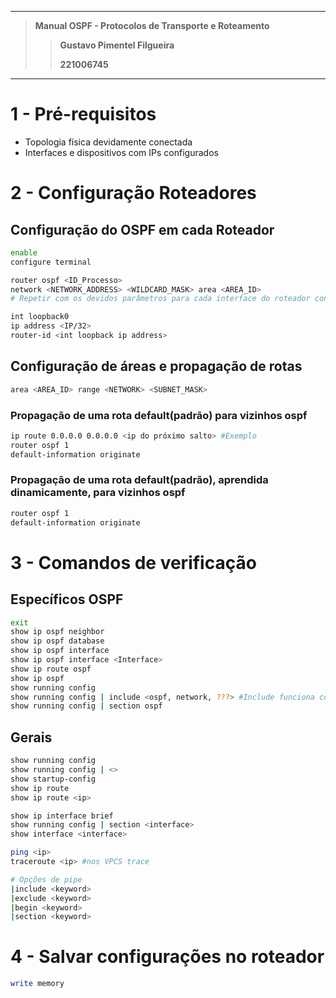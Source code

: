 
---

> **Manual OSPF - Protocolos de Transporte e Roteamento**
>
>> **Gustavo Pimentel Filgueira**
>>
>> **221006745**

---

# 1 - Pré-requisitos

- Topologia física devidamente conectada
- Interfaces e dispositivos com IPs configurados

# 2 - Configuração Roteadores

## Configuração do OSPF em cada Roteador

```bash
enable
configure terminal

router ospf <ID_Processo>
network <NETWORK_ADDRESS> <WILDCARD_MASK> area <AREA_ID>
# Repetir com os devidos parâmetros para cada interface do roteador conectada a algo

int loopback0
ip address <IP/32>
router-id <int loopback ip address>
```

## Configuração de áreas e propagação de rotas

```bash
area <AREA_ID> range <NETWORK> <SUBNET_MASK>
```

### Propagação de uma rota default(padrão) para vizinhos ospf

```bash
ip route 0.0.0.0 0.0.0.0 <ip do próximo salto> #Exemplo
router ospf 1
default-information originate
```

### Propagação de uma rota default(padrão), aprendida dinamicamente, para vizinhos ospf

```bash
router ospf 1
default-information originate
```

# 3 - Comandos de verificação

## Específicos OSPF

```bash
exit
show ip ospf neighbor
show ip ospf database
show ip ospf interface
show ip ospf interface <Interface>
show ip route ospf
show ip ospf
show running config
show running config | include <ospf, network, ???> #Include funciona como grep
show running config | section ospf
```

## Gerais

```bash
show running config
show running config | <>
show startup-config
show ip route
show ip route <ip>

show ip interface brief
show running config | section <interface>
show interface <interface>

ping <ip>
traceroute <ip> #nos VPCS trace

# Opções de pipe 
|include <keyword>
|exclude <keyword>
|begin <keyword>
|section <keyword>
```

# 4 - Salvar configurações no roteador

```bash
write memory
```
